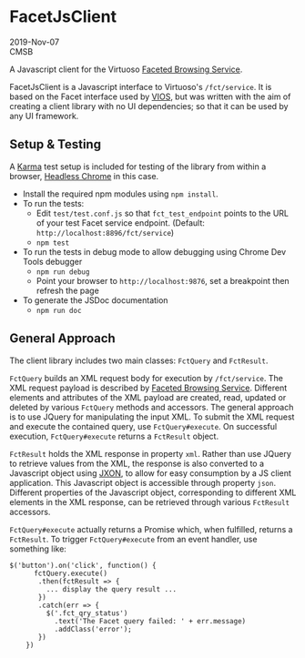 # FacetJsClient

2019-Nov-07  
CMSB

A Javascript client for the Virtuoso [Faceted Browsing Service](http://vos.openlinksw.com/owiki/wiki/VOS/VirtuosoFacetsWebService).

FacetJsClient is a Javascript interface to Virtuoso's `/fct/service`.
It is based on the Facet interface used by [VIOS](https://github.com/Vacuity/vios-angular-app), but was written with the aim of creating a client library with no UI dependencies; so that it can be used by any UI framework.

## Setup & Testing
A [Karma](https://karma-runner.github.io/3.0/index.html) test setup is included for testing of the library from within a browser, [Headless Chrome](https://developers.google.com/web/updates/2017/06/headless-karma-mocha-chai) in this case.

* Install the required npm modules using `npm install`.
* To run the tests:
  * Edit `test/test.conf.js` so that `fct_test_endpoint` points to the URL of your test Facet service endpoint. (Default: `http://localhost:8896/fct/service`)
  * `npm test`
* To run the tests in debug mode to allow debugging using Chrome Dev Tools debugger
  * `npm run debug`
  * Point your browser to `http://localhost:9876`, set a breakpoint then refresh the page
* To generate the JSDoc documentation
  * `npm run doc`

## General Approach

The client library includes two main classes: `FctQuery` and `FctResult`.

`FctQuery` builds an XML request body for execution by `/fct/service`. The XML request payload is described by [Faceted Browsing Service](http://vos.openlinksw.com/owiki/wiki/VOS/VirtuosoFacetsWebService). Different elements and attributes of the XML payload are created, read, updated or deleted by various `FctQuery` methods and accessors. The general approach is to use JQuery for manipulating the input XML. To submit the XML request and execute the contained query, use `FctQuery#execute`. On successful execution, `FctQuery#execute` returns a `FctResult` object.

`FctResult` holds the XML response in property `xml`. Rather than use JQuery to retrieve values from the XML, the response is also converted to a Javascript object using [JXON](https://developer.mozilla.org/en-US/docs/Archive/JXON), to allow for easy consumption by a JS client application. This Javascript object is accessible through property `json`. Different properties of the Javascript object, corresponding to different XML elements in the XML response, can be retrieved through various `FctResult` accessors.

`FctQuery#execute` actually returns a Promise which, when fulfilled, returns a `FctResult`. To trigger `FctQuery#execute` from an event handler, use something like:

```
$('button').on('click', function() {
      fctQuery.execute()      
       .then(fctResult => {
         ... display the query result ...
       })
       .catch(err => {
         $('.fct_qry_status')
           .text('The Facet query failed: ' + err.message)
           .addClass('error');
       })
    })
```


